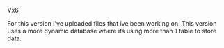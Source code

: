 Vx6

For this version i've uploaded files that ive been working on. This version uses a more dynamic database where its using more than 1 table to store data.
